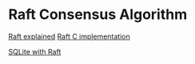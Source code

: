 # Raft Consensus Algorithm

[Raft explained](https://raft.github.io/)
[Raft C implementation](https://github.com/canonical/raft)

[SQLite with Raft](https://github.com/canonical/dqlite)
